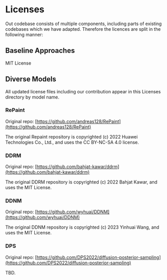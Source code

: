 # Licenses

Out codebase consists of multiple components, including parts of existing codebases which we have adapted. Therefore the licences are split in the following manner:


## Baseline Approaches

MIT License

## Diverse Models
All updated license files including our contribution appear in this Licenses directory by model name.

### RePaint
Original repo: [https://github.com/andreas128/RePaint](https://github.com/andreas128/RePaint)


The original Repaint repository is copyrighted (c) 2022 Huawei Technologies Co., Ltd., and uses the CC BY-NC-SA 4.0 license. 

### DDRM
Original repo: [https://github.com/bahjat-kawar/ddrm](https://github.com/bahjat-kawar/ddrm)

The original DDRM repository is copyrighted (c) 2022 Bahjat Kawar, and uses the MIT License.

### DDNM
Original repo: [https://github.com/wyhuai/DDNM](https://github.com/wyhuai/DDNM)

The original DDNM repository is copyrighted (c) 2023 Yinhuai Wang, and uses the MIT License.

### DPS
Original repo: [https://github.com/DPS2022/diffusion-posterior-sampling](https://github.com/DPS2022/diffusion-posterior-sampling)

TBD.